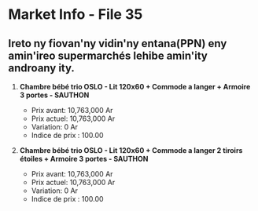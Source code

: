 # Market Info - File 35

## Ireto ny fiovan'ny vidin'ny entana(PPN) eny amin'ireo supermarchés lehibe amin'ity androany ity.

1. **Chambre bébé trio OSLO - Lit 120x60 + Commode a langer + Armoire 3 portes - SAUTHON**
   - Prix avant: 10,763,000 Ar
   - Prix actuel: 10,763,000 Ar
   - Variation: 0 Ar
   - Indice de prix : 100.00

2. **Chambre bébé trio OSLO - Lit 120x60 + Commode a langer 2 tiroirs étoiles + Armoire 3 portes - SAUTHON**
   - Prix avant: 10,763,000 Ar
   - Prix actuel: 10,763,000 Ar
   - Variation: 0 Ar
   - Indice de prix : 100.00

